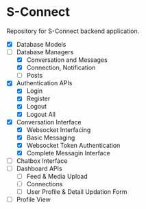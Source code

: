 # S-Connect

Repository for S-Connect backend application.

- [x] Database Models
- [ ] Database Managers
  - [x] Conversation and Messages
  - [x] Connection, Notification
  - [ ] Posts
- [x] Authentication APIs
  - [x] Login
  - [x] Register
  - [x] Logout
  - [x] Logout All
- [x] Conversation Interface
  - [x] Websocket Interfacing
  - [x] Basic Messaging
  - [x] Websocket Token Authentication
  - [x] Complete Messagin Interface
- [ ] Chatbox Interface
- [ ] Dashboard APIs
  - [ ] Feed & Media Upload
  - [ ] Connections
  - [ ] User Profile & Detail Updation Form
- [ ] Profile View
